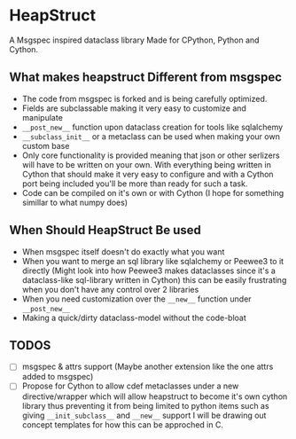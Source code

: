 # HeapStruct
A Msgspec inspired dataclass library Made for CPython, Python and Cython.

## What makes heapstruct Different from msgspec
- The code from msgspec is forked and is being carefully optimized. 
- Fields are subclassable making it very easy to customize and manipulate
- `__post_new__` function upon dataclass creation for tools like sqlalchemy
- `__subclass_init__` or a metaclass can be used when making your own custom base
- Only core functionality is provided meaning that json or other serlizers will have
to be written on your own. With everything being written in Cython that should make
it very easy to configure and with a Cython port being included you'll be more than
ready for such a task.
- Code can be compiled on it's own or with Cython (I hope for something simillar to what numpy does)

## When Should HeapStruct Be used
- When msgspec itself doesn't do exactly what you want
- When you want to merge an sql library like sqlalchemy or Peewee3 to it directly (Might look into how Peewee3 makes dataclasses since it's a dataclass-like sql-library written in Cython)
  this can be easily frustrating when you don't have any control over 2 libraries
- When you need customization over the `__new__` function under `__post_new__`
- Making a quick/dirty dataclass-model without the code-bloat

## TODOS
- [ ] msgspec & attrs support (Maybe another extension like the one attrs added to msgspec)
- [ ] Propose for Cython to allow cdef metaclasses under a new directive/wrapper which
  will allow heapstruct to become it's own cython library thus preventing it from being
  limited to python items such as giving `__init_subclass__` and `__new__` support
  I will be drawing out concept templates for how this can be approched in C.
